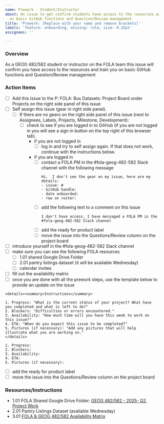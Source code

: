 ```yaml
---
name: Prework - Student/Instructor
about: An issue to get confirm students have access to the resources and train them
  on basic GitHub functions and Question/Review management
title: 'Prework: [Replace with your name and remove brackets]'
labels: 'feature: onboarding, missing: role, size: 0.25pt'
assignees: ''

---
```


### Overview
As a GEOG 482/582 student or instructor on the FOLA team this issue will confirm you have access to the resources and train you on basic GitHub functions and Question/Review management

### Action Items
- [ ] Add this issue to the P: FOLA: Bus Datasets: Project Board under Projects on the right side panel of this issue
- [ ] Self assign this issue (gear in right side panel).  
  - [ ] If there are no gears on the right side panel of this issue (next to Assignees, Labels, Projects, Milestone, Development): 
     - [ ] check to see if you are logged in to GitHub (if you are not logged in you will see a sign in button on the top right of this browser tab).  
         - if you are not logged in
            - [ ] log in and try to self assign again.  If that does not work, continue with the instructions below.
         - if you are logged in
            - [ ] contact a FOLA PM in the #fola-geog-482-582 Slack channel with the following message
               ```
               Hi.  I don't see the gear on my issue, here are my details:
               - issue: #
               - GitHub handle:
               - date onboarded:
               - row on roster:               
               ```
            - [ ] add the following text to a comment on this issue
               ```
               I don't have access, I have messaged a FOLA PM in the #fola-geog-482-582 Slack channel 

               ```
            - [ ] add the ready for product label
            - [ ] move the issue into the Questions/Review column on the project board
- [ ] introduce yourself in the #fola-geog-482-582 Slack channel
- [ ] make sure you can see the following FOLA resources
  - [ ] 1.01 shared Google Drive Folder
  - [ ] 2.01 pantry listings dataset (it will be available Wednesday)
  - [ ] calendar invites
- [ ] fill out the availability matrix
- [ ] once you are done with all the prework steps, use the template below to provide an update on the issue

```
<details><summary>Instructions</summary>

1. Progress: "What is the current status of your project? What have you completed and what is left to do?"
2. Blockers: "Difficulties or errors encountered."
3. Availability: "How much time will you have this week to work on this issue?"
4. ETA: "When do you expect this issue to be completed?"
5. Pictures (if necessary): "Add any pictures that will help illustrate what you are working on."
</details> 

1. Progress: 
2. Blockers: 
3. Availability:
4. ETA:
5. Pictures (if necessary): 
```
- [ ] add the ready for product label
- [ ] move the issue into the Questions/Review column on the project board

### Resources/Instructions

- 1.01 FOLA Shared Google Drive Folder: [GEOG 482/582 - 2025- Q2, Project Work](https://drive.google.com/drive/folders/1McC5scDudg9gQhsrPS66JElFf8PXY9Lj)
- 2.01 Pantry Listings Dataset (available Wednesday)
- 3.01 [ FOLA & GEOG 482/582 Availability Matrix](https://docs.google.com/spreadsheets/d/1B-Gvuc8VbNcCk-2ylbvI7yaRZfZ5mQsw86OwfWy_6t0/edit?gid=0#gid=0)
